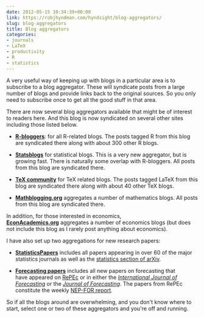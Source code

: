 ```yaml
---
date: 2012-05-15 10:34:39+00:00
link: https://robjhyndman.com/hyndsight/blog-aggregators/
slug: blog-aggregators
title: Blog aggregators
categories:
- journals
- LaTeX
- productivity
- R
- statistics
---
```


A very useful way of keeping up with blogs in a particular area is to subscribe to a blog aggregator. These will syndicate posts from a large number of blogs and provide links back to the original sources. So you only need to subscribe once to get all the good stuff in that area.

There are now several blog aggregators available that might be of interest to readers here. And this blog is now syndicated on several other sites including those listed below.<!-- more -->



	
  * **[R-bloggers](http://www.r-bloggers.com/)**: for all R-related blogs. The posts tagged R from this blog are syndicated there along with about 300 other R blogs.

	
  * **[Statsblogs](http://www.statsblogs.com/)** for statistical blogs. This is a very new aggregator, but is growing fast. There is naturally some overlap with R-bloggers. All posts from this blog are syndicated there.

	
  * **[TeX community](http://www.texample.net/community/)** for TeX related blogs. The posts tagged LaTeX from this blog are syndicated there along with about 40 other TeX blogs.

	
  * **[Mathblogging.org](http://www.mathblogging.org/)** aggregates a number of mathematics blogs. All posts from this blog are syndicated there.


In addition, for those interested in economics, **[EconAcademics.org](http://econacademics.org/)** aggregates a number of economics blogs (but does not include this blog as I rarely post anything about economics).

I have also set up two aggregations for new research papers:



	
  * **[StatisticsPapers](http://feeds.feedburner.com/StatisticsPapers)** includes all papers appearing in over 60 of the major statistics journals as well as the [statistics section of arXiv](http://arxiv.org/archive/stat).

	
  * **[Forecasting papers](http://feeds.feedburner.com/Forecasting)** includes all new papers on forecasting that have appeared on [RePEc](http://econpapers.repec.org/) or in either the [_International Journal of Forecasting_](http://ijf.forecasters.org/) or the [_Journal of Forecasting_](http://www3.interscience.wiley.com/journal/2966/home). The papers from RePEc constitute the weekly [NEP-FOR report](http://ideas.repec.org/n/nep-for/).


So if all the blogs around are overwhelming, and you don't know where to start, select one or two of these aggregators and you're off and running.


